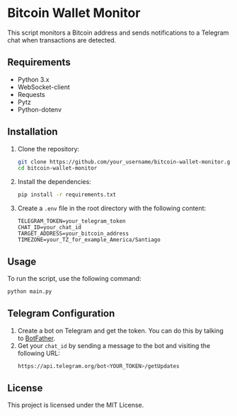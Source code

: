 # Bitcoin Wallet Monitor

This script monitors a Bitcoin address and sends notifications to a Telegram chat when transactions are detected.

## Requirements

- Python 3.x
- WebSocket-client
- Requests
- Pytz
- Python-dotenv

## Installation

1. Clone the repository:

   ```bash
   git clone https://github.com/your_username/bitcoin-wallet-monitor.git
   cd bitcoin-wallet-monitor
   ```

2. Install the dependencies:

   ```bash
   pip install -r requirements.txt
   ```

3. Create a `.env` file in the root directory with the following content:
   ```env
   TELEGRAM_TOKEN=your_telegram_token
   CHAT_ID=your_chat_id
   TARGET_ADDRESS=your_bitcoin_address
   TIMEZONE=your_TZ_for_example_America/Santiago
   ```

## Usage

To run the script, use the following command:

```bash
python main.py
```

## Telegram Configuration

1. Create a bot on Telegram and get the token. You can do this by talking to [BotFather](https://t.me/BotFather).
2. Get your `chat_id` by sending a message to the bot and visiting the following URL:
   ```bash
   https://api.telegram.org/bot<YOUR_TOKEN>/getUpdates
   ```

## License

This project is licensed under the MIT License.
